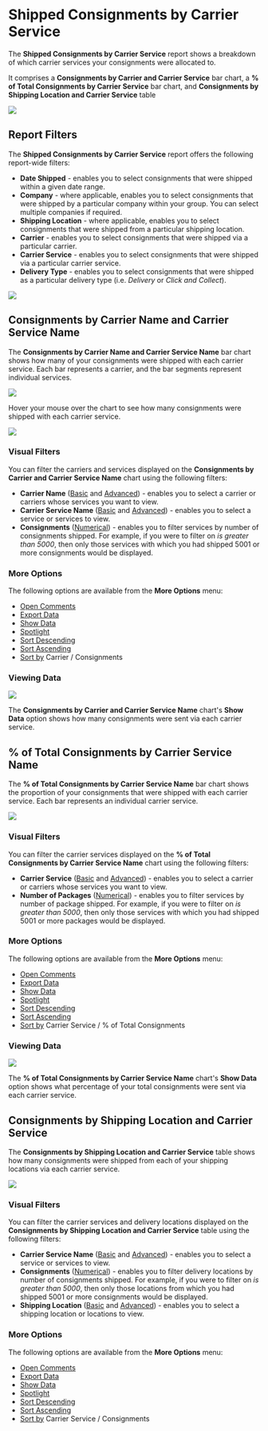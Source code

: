 # Shipped Consignments by Carrier Service

The **Shipped Consignments by Carrier Service** report shows a breakdown of which carrier services your consignments were allocated to. 

It comprises a **Consignments by Carrier and Carrier Service** bar chart, a **% of Total Consignments by Carrier Service** bar chart, and **Consignments by Shipping Location and Carrier Service** table

<a href="../images/reports/by-carrier-service.png" target="_blank">
    <img src="../images/reports/by-carrier-service.png"/>
</a>

## Report Filters

The **Shipped Consignments by Carrier Service** report offers the following report-wide filters:

* **Date Shipped** - enables you to select consignments that were shipped within a given date range.
* **Company** - where applicable, enables you to select consignments that were shipped by a particular company within your group. You can select multiple companies if required.
* **Shipping Location** - where applicable, enables you to select consignments that were shipped from a particular shipping location.
* **Carrier** - enables you to select consignments that were shipped via a particular carrier.
* **Carrier Service** - enables you to select consignments that were shipped via a particular carrier service.
* **Delivery Type** - enables you to select consignments that were shipped as a particular delivery type (i.e. *Delivery* or *Click and Collect*).

<a href="../images/reports/by-carrier-service-left-filter.png" target="_blank">
    <img src="../images/reports/by-carrier-service-left-filter.png"/>
</a>

## Consignments by Carrier Name and Carrier Service Name

The **Consignments by Carrier Name and Carrier Service Name** bar chart shows how many of your consignments were shipped with each carrier service. Each bar represents a carrier, and the bar segments represent individual services.

<a href="../images/reports/by-carrier-service-by-carrier.png" target="_blank">
    <img src="../images/reports/by-carrier-service-by-carrier.png"/>
</a>

Hover your mouse over the chart to see how many consignments were shipped with each carrier service.

<a href="../images/reports/by-carrier-service-by-carrier-highlight.png" target="_blank">
    <img src="../images/reports/by-carrier-service-by-carrier-highlight.png"/>
</a>

### Visual Filters

You can filter the carriers and services displayed on the **Consignments by Carrier and Carrier Service Name** chart using the following filters:

* **Carrier Name** ([Basic](/pro/reports/filters-options.html#using-basic-filters) and [Advanced](/pro/reports/filters-options.html#using-advanced-filters)) - enables you to select a carrier or carriers whose services you want to view.
* **Carrier Service Name** ([Basic](/pro/reports/filters-options.html#using-basic-filters) and [Advanced](/pro/reports/filters-options.html#using-advanced-filters)) - enables you to select a service or services to view.
* **Consignments** ([Numerical](/pro/reports/filters-options.html#using-numerical-filters)) - enables you to filter services by number of consignments shipped. For example, if you were to filter on *is greater than 5000*, then only those services with which you had shipped 5001 or more consignments would be displayed.

### More Options

The following options are available from the **More Options** menu:

* [Open Comments](/pro/reports/filters-options.html#open-comments)
* [Export Data](/pro/reports/filters-options.html#export-data)
* [Show Data](/pro/reports/filters-options.html#show-data)
* [Spotlight](/pro/reports/filters-options.html#spotlight)
* [Sort Descending](/pro/reports/filters-options.html#sort-descending--ascending--sort-by)
* [Sort Ascending](/pro/reports/filters-options.html#sort-descending--ascending--sort-by)
* [Sort by](/pro/reports/filters-options.html#sort-descending--ascending--sort-by) Carrier / Consignments

### Viewing Data

<a href="../images/reports/by-carrier-service-by-carrier-data.png" target="_blank">
    <img src="../images/reports/by-carrier-service-by-carrier-data.png"/>
</a>

The **Consignments by Carrier and Carrier Service Name** chart's **Show Data** option shows how many consignments were sent via each carrier service.

## % of Total Consignments by Carrier Service Name

The **% of Total Consignments by Carrier Service Name** bar chart shows the proportion of your consignments that were shipped with each carrier service. Each bar represents an individual carrier service.

<a href="../images/reports/by-carrier-service-per-carrier.png" target="_blank">
    <img src="../images/reports/by-carrier-service-per-carrier.png"/>
</a>

### Visual Filters

You can filter the carrier services displayed on the **% of Total Consignments by Carrier Service Name** chart using the following filters:

* **Carrier Service** ([Basic](/pro/reports/filters-options.html#using-basic-filters) and [Advanced](/pro/reports/filters-options.html#using-advanced-filters)) - enables you to select a carrier or carriers whose services you want to view.
* **Number of Packages** ([Numerical](/pro/reports/filters-options.html#using-numerical-filters)) - enables you to filter services by number of package shipped. For example, if you were to filter on *is greater than 5000*, then only those services with which you had shipped 5001 or more packages would be displayed.

### More Options

The following options are available from the **More Options** menu:

* [Open Comments](/pro/reports/filters-options.html#open-comments)
* [Export Data](/pro/reports/filters-options.html#export-data)
* [Show Data](/pro/reports/filters-options.html#show-data)
* [Spotlight](/pro/reports/filters-options.html#spotlight)
* [Sort Descending](/pro/reports/filters-options.html#sort-descending--ascending--sort-by)
* [Sort Ascending](/pro/reports/filters-options.html#sort-descending--ascending--sort-by)
* [Sort by](/pro/reports/filters-options.html#sort-descending--ascending--sort-by) Carrier Service / % of Total Consignments

### Viewing Data

<a href="../images/reports/by-carrier-service-per-carrier-data.png" target="_blank">
    <img src="../images/reports/by-carrier-service-per-carrier-data.png"/>
</a>

The **% of Total Consignments by Carrier Service Name** chart's **Show Data** option shows what percentage of your total consignments were sent via each carrier service.

## Consignments by Shipping Location and Carrier Service

The **Consignments by Shipping Location and Carrier Service** table shows how many consignments were shipped from each of your shipping locations via each carrier service.

<a href="../images/reports/by-carrier-service-location.png" target="_blank">
    <img src="../images/reports/by-carrier-service-location.png"/>
</a>

### Visual Filters

You can filter the carrier services and delivery locations displayed on the **Consignments by Shipping Location and Carrier Service** table using the following filters:

* **Carrier Service Name** ([Basic](/pro/reports/filters-options.html#using-basic-filters) and [Advanced](/pro/reports/filters-options.html#using-advanced-filters)) - enables you to select a service or services to view.
* **Consignments** ([Numerical](/pro/reports/filters-options.html#using-numerical-filters)) - enables you to filter delivery locations by number of consignments shipped. For example, if you were to filter on *is greater than 5000*, then only those locations from which you had shipped 5001 or more consignments would be displayed.
* **Shipping Location** ([Basic](/pro/reports/filters-options.html#using-basic-filters) and [Advanced](/pro/reports/filters-options.html#using-advanced-filters)) - enables you to select a shipping location or locations to view.

### More Options

The following options are available from the **More Options** menu:

* [Open Comments](/pro/reports/filters-options.html#open-comments)
* [Export Data](/pro/reports/filters-options.html#export-data)
* [Show Data](/pro/reports/filters-options.html#show-data)
* [Spotlight](/pro/reports/filters-options.html#spotlight)
* [Sort Descending](/pro/reports/filters-options.html#sort-descending--ascending--sort-by)
* [Sort Ascending](/pro/reports/filters-options.html#sort-descending--ascending--sort-by)
* [Sort by](/pro/reports/filters-options.html#sort-descending--ascending--sort-by) Carrier Service / Consignments
